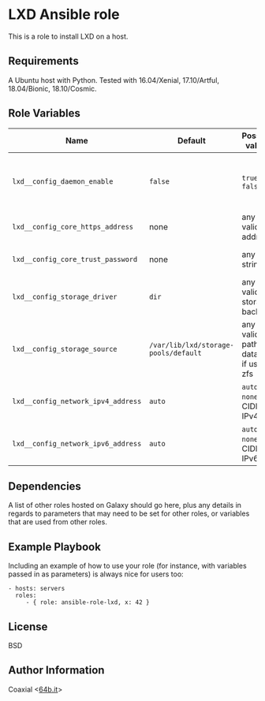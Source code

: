 LXD Ansible role
=========

This is a role to install LXD on a host.

Requirements
------------

A Ubuntu host with Python. Tested with 16.04/Xenial, 17.10/Artful, 18.04/Bionic, 18.10/Cosmic.

Role Variables
--------------

Name | Default | Possible values | Description
---|---|---|---
`lxd__config_daemon_enable` | `false` | `true` or `false` | Whether the daemon is remotely accessible or not; `lxd__config_core_https_address` and `lxd__config_core_trust_password` must be set if this is `true`
`lxd__config_core_https_address` | none | any valid IP address | Sets the `core.https_address` variable in the [server configuration](https://lxd.readthedocs.io/en/latest/server/)
`lxd__config_core_trust_password` | none | any string | Sets the `core.trust_password` variable in the [server configuration](https://lxd.readthedocs.io/en/latest/server/)
`lxd__config_storage_driver` | `dir` | any valid storage backend | cf. [list of supported backends](https://lxd.readthedocs.io/en/latest/storage/#storage-backends-and-supported-functions)
`lxd__config_storage_source` | `/var/lib/lxd/storage-pools/default` | any valid path or dataset if using zfs | cf. the `source` variable for [storage configuration](https://lxd.readthedocs.io/en/latest/storage/#storage-configuration)
`lxd__config_network_ipv4_address` | `auto` | `auto`, `none`, CIDR IPv4 | Sets the `ipv4.address`, cf. [network configuration](https://lxd.readthedocs.io/en/latest/networks/)
`lxd__config_network_ipv6_address` | `auto` | `auto`, `none`, CIDR IPv6 | Sets the `ipv6.address`, cf. [network configuration](https://lxd.readthedocs.io/en/latest/networks/)

Dependencies
------------

A list of other roles hosted on Galaxy should go here, plus any details in
regards to parameters that may need to be set for other roles, or variables that
are used from other roles.

Example Playbook
----------------

Including an example of how to use your role (for instance, with variables
passed in as parameters) is always nice for users too:

    - hosts: servers
      roles:
         - { role: ansible-role-lxd, x: 42 }

License
-------

BSD

Author Information
------------------

Coaxial <[64b.it](https://64b.it)>
